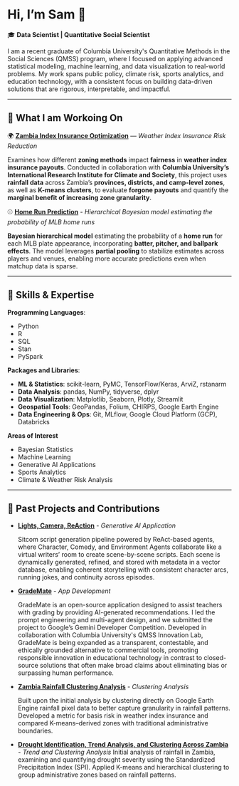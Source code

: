 # Hi, I’m Sam 👋  

🎓 **Data Scientist | Quantitative Social Scientist**  

I am a recent graduate of Columbia University's Quantitative Methods in the Social Sciences (QMSS) program, where I focused on applying advanced statistical modeling, machine learning, and data visualization to real-world problems. My work spans public policy, climate risk, sports analytics, and education technology, with a consistent focus on building data-driven solutions that are rigorous, interpretable, and impactful. 

----

## 🔭 What I am Workoing On 

🌍 **[Zambia Index Insurance Optimization](https://github.com/Sam-Gartenstein/zambia-index-insurance-optimization)** — *Weather Index Insurance Risk Reduction*

Examines how different **zoning methods** impact **fairness** in **weather index insurance payouts**. Conducted in collaboration with **Columbia University’s International Research Institute for Climate and Society**, this project uses **rainfall data** across Zambia’s **provinces, districts, and camp-level zones**, as well as **K-means clusters**, to evaluate **forgone payouts** and quantify the **marginal benefit of increasing zone granularity**.

⚾ **[Home Run Prediction](https://github.com/Sam-Gartenstein/home-run-prediction)**  - *Hierarchical Bayesian model estimating the probability of MLB home runs*

**Bayesian hierarchical model** estimating the probability of a **home run** for each MLB plate appearance, incorporating **batter, pitcher, and ballpark effects**. The model leverages **partial pooling** to stabilize estimates across players and venues, enabling more accurate predictions even when matchup data is sparse.

----

## 🧠 Skills & Expertise

**Programming Languages**: 
- Python
- R
- SQL
- Stan
- PySpark  

**Packages and Libraries**:
- **ML & Statistics**: scikit-learn, PyMC, TensorFlow/Keras, ArviZ, rstanarm  
- **Data Analysis**: pandas, NumPy, tidyverse, dplyr  
- **Data Visualization**: Matplotlib, Seaborn, Plotly, Streamlit  
- **Geospatial Tools**: GeoPandas, Folium, CHIRPS, Google Earth Engine  
- **Data Engineering & Ops**: Git, MLflow, Google Cloud Platform (GCP), Databricks  

**Areas of Interest**
- Bayesian Statistics
- Machine Learning
- Generative AI Applications
- Sports Analytics
- Climate & Weather Risk Analysis

----

## 🌱 Past Projects and Contributions

- **[Lights, Camera, ReAction](https://github.com/Sam-Gartenstein/Lights-Camera-ReAction)** - *Generative AI Application*

  Sitcom script generation pipeline powered by ReAct-based agents, where Character, Comedy, and Environment Agents collaborate like a virtual writers’ room to create scene-by-scene scripts. Each scene is dynamically generated, refined, and stored with metadata in a vector database, enabling coherent storytelling with consistent character arcs, running jokes, and continuity across episodes. 

- **[GradeMate](https://github.com/laurauguc/grading_assistant)** - *App Development*
  
  GradeMate is an open-source application designed to assist teachers with grading by providing AI-generated recommendations. I led the prompt engineering and multi-agent design, and we submitted the project to Google’s Gemini Developer Competition. Developed in collaboration with Columbia University's QMSS Innovation Lab, GradeMate is being expanded as a transparent, contestable, and ethically grounded alternative to commercial tools, promoting responsible innovation in educational technology in contrast to closed-source solutions that often make broad claims about eliminating bias or surpassing human performance.


- **[Zambia Rainfall Clustering Analysis](https://github.com/Sam-Gartenstein/zambia-drought-analysis)** - *Clustering Analysis*

  Built upon the initial analysis by clustering directly on Google Earth Engine rainfall pixel data to better capture granularity in rainfall patterns. Developed a metric for basis risk in weather index insurance and compared K-means–derived zones with traditional administrative boundaries.

- **[Drought Identification, Trend Analysis, and Clustering Across Zambia](https://github.com/Sam-Gartenstein/KenyaDroughtAnalysis)** - *Trend and Clustering Analysis*
  Initial analysis of rainfall in Zambia, examining and quantifying drought severity using the Standardized Precipitation Index (SPI). Applied K-means and hierarchical clustering to group administrative zones based on rainfall patterns.

  


